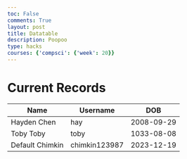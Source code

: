 ```yaml
---
toc: False
comments: True
layout: post
title: Datatable
description: Poopoo
type: hacks
courses: {'compsci': {'week': 20}}
---
```

# Current Records

| Name         | Username    | DOB        |
| ------------ | ----------- | ---------- |
| Hayden Chen     | hay  | 2008-09-29 |
| Toby Toby   | toby| 1033-08-08 |
| Default Chimkin | chimkin123987     | 2023-12-19 |
